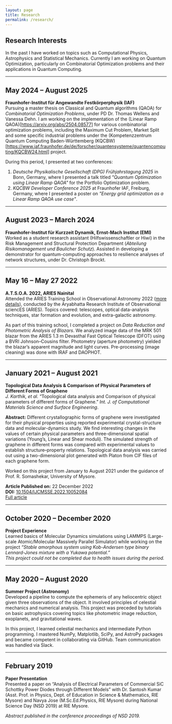 ```yaml
---
layout: page
title: Research
permalink: /research/
---
```


## Research Interests

In the past I have worked on topics such as Computational Physics, Astrophysics and Statistical Mechanics. Currently I am working on Quantum Optimization, particularly on Combinatorial Optimization problems and their applications in Quantum Computing. 

---
## May 2024 – August 2025
**Fraunhofer-Institut für Angewandte Festkörperphysik (IAF)**  
Pursuing a master thesis on Classical and Quantum algorithms (QAOA) for _Combinatorial Optimization Problems_, under PD Dr. Thomas Wellens and Vanessa Dehn. I am working on the implementation of the (Linear Ramp QAOA)[https://arxiv.org/abs/2504.08577] for various combinatorial optimization problems, including the Maximum Cut Problem, Market Split and some specific industrial problems under the (Kompetenzzentrum Quantum Computing Baden-Württemberg (KQCBW)[https://www.iaf.fraunhofer.de/de/forscher/quantensysteme/quantencomputing/KQCBW24.html] project. 

During this period, I presented at two conferences:
1. *Deutsche Physikalische Gesellschaft (DPG) Frühjahrstagung 2025* in Bonn, Germany, where I presented a talk titled _"Quantum Optimization using Linear Ramp QAOA"_ for the Portfolio Optimization problem.
2. *KQCBW Developer Conference 2025* at Fraunhofer IAF, Freiburg, Germany, where I presented a poster on _"Energy grid optimization as a Linear Ramp QAOA use case"_.

---

## August 2023 – March 2024
**Fraunhofer-Institut für Kurzzeit Dynamik, Ernst-Mach Institut (EMI)**  
Worked as a student research assistant (Hilfswissenschaftler or Hiwi) in the Risk Management and Structural Protection Department (_Abteilung Risikomanagement und Baulicher Schutz_). Assisted in developing a demonstrator for quantum-computing approaches to resilience analyses of network structures, under Dr. Christoph Brockt.

---

## May 16 – May 27 2022
**A.T.S.O.A. 2022, ARIES Nainital**  
Attended the ARIES Training School in Observational Astronomy 2022 ([more details](https://www.aries.res.in/atsoa2022/)), conducted by the Aryabhatta Research Institute of Observational sciencES (ARIES). Topics covered: telescopes, optical data-analysis techniques, star formation and evolution, and extra-galactic astronomy.

As part of this training school, I completed a project on _Data Reduction and Photometric Analysis of Blazars_. We analyzed image data of the MRK 501 blazar from the ARIES 1.3 m Devasthal Fast Optical Telescope (DFOT) using a BVRI Johnson–Cousins filter. Photometry (aperture photometry) yielded the blazar’s apparent magnitude and light curves. Pre-processing (image cleaning) was done with IRAF and DAOPHOT.

---

## January 2021 – August 2021
**Topological Data Analysis & Comparison of Physical Parameters of Different Forms of Graphene**  
_J. Karthik, et al._ “Topological data analysis and Comparison of physical parameters of different forms of Graphene.” _Int. J. of Computational Materials Science and Surface Engineering_.

**Abstract:** Different crystallographic forms of graphene were investigated for their physical properties using reported experimental crystal-structure data and molecular-dynamics study. We find interesting changes in the values of certain physical parameters and three-dimensional spatial variations (Young’s, Linear and Shear moduli). The simulated strength of graphene in different forms was compared with experimental values to establish structure–property relations. Topological data analysis was carried out using a two-dimensional plot generated with Platon from CIF files of each graphene form.

Worked on this project from January to August 2021 under the guidance of Prof. R. Somashekar, University of Mysore.

**Article Published on:** 22 December 2022  
**DOI:** [10.1504/IJCMSSE.2022.10052084](https://doi.org/10.1504/IJCMSSE.2022.10052084)  
[Full article](https://www.inderscience.com/info/inarticle.php?artid=127980)

<!-- > **Update (31.04.22):** Reviewers’ comments received.  
> **Update (27.06.22):** Article accepted for publication. -->

---

## October 2020 – December 2020
**Project Experience**  
Learned basics of Molecular Dynamics simulations using LAMMPS (Large-scale Atomic/Molecular Massively Parallel Simulator) while working on the project _“Stable amorphous system using Kob-Andersen type binary Lennard-Jones mixture with a Yukawa potential.”_  
*This project could not be completed due to health issues during the period.*

---

## May 2020 – August 2020
**Summer Project (Astronomy)**  
Developed a pipeline to compute the ephemeris of any heliocentric object given three observations of the object. It involved principles of celestial mechanics and numerical analysis. This project was preceded by tutorials on basic astrophysics covering topics like photometric image reduction, exoplanets, and gravitational waves.

In this project, I learned celestial mechanics and intermediate Python programming. I mastered NumPy, Matplotlib, SciPy, and AstroPy packages and became competent in collaborating via GitHub. Team communication was handled via Slack.

---

## February 2019
**Paper Presentation**  
Presented a paper on “Analysis of Electrical Parameters of Commercial SiC Schottky Power Diodes through Different Models” with Dr. Santosh Kumar (Asst. Prof. in Physics, Dept. of Education in Science & Mathematics, RIE Mysore) and Navya Jose (M.Sc.Ed.Physics, RIE Mysore) during National Science Day (NSD 2019) at RIE Mysore.

_Abstract published in the conference proceedings of NSD 2019._